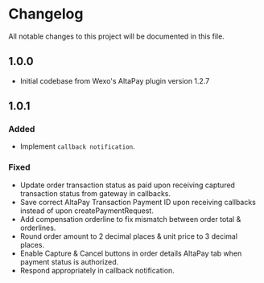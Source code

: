 # Changelog
All notable changes to this project will be documented in this file.

## 1.0.0
- Initial codebase from Wexo's AltaPay plugin version 1.2.7
 
## 1.0.1
### Added
- Implement `callback notification`.
### Fixed
- Update order transaction status as paid upon receiving captured transaction status from gateway in callbacks.
- Save correct AltaPay Transaction Payment ID upon receiving callbacks instead of upon createPaymentRequest.
- Add compensation orderline to fix mismatch between order total & orderlines.
- Round order amount to 2 decimal places & unit price to 3 decimal places.
- Enable Capture & Cancel buttons in order details AltaPay tab when payment status is authorized.
- Respond appropriately in callback notification.